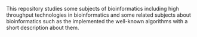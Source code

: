 This repository studies some subjects of bioinformatics including high throughput technologies in bioinformatics and some related subjects about bioinformatics such as the implemented the well-known algorithms with a short description about them.
